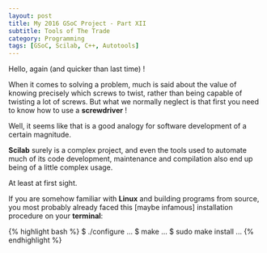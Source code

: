 ```yaml
---
layout: post
title: My 2016 GSoC Project - Part XII
subtitle: Tools of The Trade
category: Programming
tags: [GSoC, Scilab, C++, Autotools]
---     
```


Hello, again (and quicker than last time) !

When it comes to solving a problem, much is said about the value of knowing precisely which screws to twist, rather than being capable of twisting a lot of screws. But what we normally neglect is that first you need to know how to use a **screwdriver** ! 

Well, it seems like that is a good analogy for software development of a certain magnitude.

**Scilab** surely is a complex project, and even the tools used to automate much of its code development, maintenance and compilation also end up being of a little complex usage. 

At least at first sight.

If you are somehow familiar with **Linux** and building programs from source, you most probably already faced this [maybe infamous] installation procedure on your **terminal**:

{% highlight bash %}
$ ./configure
...
$ make
...
$ sudo make install
...
{% endhighlight %}


